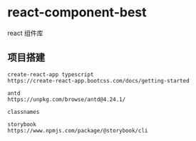 # react-component-best

react 组件库

## 项目搭建

```
create-react-app typescript
https://create-react-app.bootcss.com/docs/getting-started

antd
https://unpkg.com/browse/antd@4.24.1/

classnames

storybook
https://www.npmjs.com/package/@storybook/cli
```
